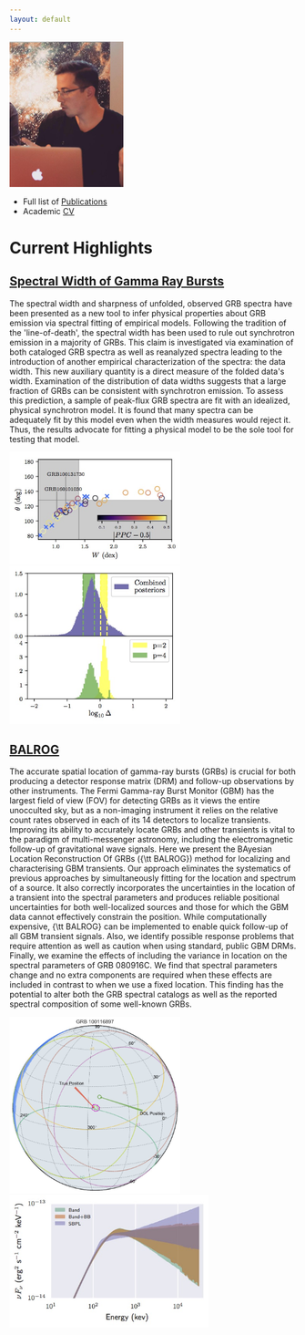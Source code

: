 ```yaml
---
layout: default
---
```



<img src="jmb.jpg" alt="Drawing" style="width: 200px;"/>



* Full list of [Publications](/pubs.html)
* Academic [CV](/cv/long-cv.pdf)



# Current Highlights

## [Spectral Width of Gamma Ray Bursts](https://arxiv.org/abs/1705.05718)

The spectral width and sharpness of unfolded, observed GRB spectra have been presented as a new tool to infer physical properties about GRB emission via spectral fitting of empirical models. Following the tradition of the 'line-of-death', the spectral width has been used to rule out synchrotron emission in a majority of GRBs. This claim is investigated via examination of both cataloged GRB spectra as well as reanalyzed spectra leading to the introduction of another empirical characterization of the spectra: the data width. This new auxiliary quantity is a direct measure of the folded data's width. Examination of the distribution of data widths suggests that a large fraction of GRBs can be consistent with synchrotron emission. To assess this prediction, a sample of peak-flux GRB spectra are fit with an idealized, physical synchrotron model. It is found that many spectra can be adequately fit by this model even when the width measures would reject it. Thus, the results advocate for fitting a physical model to be the sole tool for testing that model.

<img src="width_ppc_sync.jpg" alt="Drawing" style="width: 300px;"/> <img src="break_energy.jpg" alt="Drawing" style="width: 300px;"/>

## [BALROG](https://arxiv.org/abs/1610.07385)
The accurate spatial location of gamma-ray bursts (GRBs) is crucial for both producing a detector response matrix (DRM) and follow-up observations by other instruments. The Fermi Gamma-ray Burst Monitor (GBM) has the largest field of view (FOV) for detecting GRBs as it views the entire unocculted sky, but as a non-imaging instrument it relies on the relative count rates observed in each of its 14 detectors to localize transients. Improving its ability to accurately locate GRBs and other transients is vital to the paradigm of multi-messenger astronomy, including the electromagnetic follow-up of gravitational wave signals. Here we present the BAyesian Location Reconstruction Of GRBs ({\tt BALROG}) method for localizing and characterising GBM transients. Our approach eliminates the systematics of previous approaches by simultaneously fitting for the location and spectrum of a source. It also correctly incorporates the uncertainties in the location of a transient into the spectral parameters and produces reliable positional uncertainties for both well-localized sources and those for which the GBM data cannot effectively constrain the position. While computationally expensive, {\tt BALROG} can be implemented to enable quick follow-up of all GBM transient signals. Also, we identify possible response problems that require attention as well as caution when using standard, public GBM DRMs. Finally, we examine the effects of including the variance in location on the spectral parameters of GRB 080916C. We find that spectral parameters change and no extra components are required when these effects are included in contrast to when we use a fixed location. This finding has the potential to alter both the GRB spectral catalogs as well as the reported spectral composition of some well-known GRBs.

<img src="balrog_ex.jpg" alt="Drawing" style="width: 300px;"/> <img src="speccomp-int.jpg" alt="Drawing" style="width: 350px;"/>


